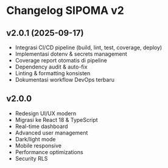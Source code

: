 # Changelog SIPOMA v2

## v2.0.1 (2025-09-17)

- Integrasi CI/CD pipeline (build, lint, test, coverage, deploy)
- Implementasi dotenv & secrets management
- Coverage report otomatis di pipeline
- Dependency audit & auto-fix
- Linting & formatting konsisten
- Dokumentasi workflow DevOps terbaru

## v2.0.0

- Redesign UI/UX modern
- Migrasi ke React 18 & TypeScript
- Real-time dashboard
- Advanced user management
- Dark/light mode
- Mobile responsive
- Performance optimizations
- Security RLS

